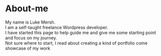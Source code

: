 # About-me
My name is Luke Mersh.<br>
I am a self-taught freelance Wordpress developer.<br>
I have started this page to help guide me and give me some starting point and focus on my journey.<br>
Not sure where to start, I read about creating a kind of portfolio come showcase of my work
